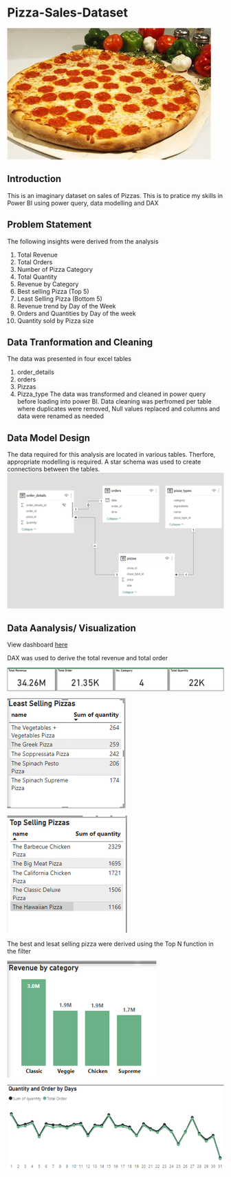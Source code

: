 # Pizza-Sales-Dataset

![](Introduction_image.jpg)

## Introduction

This is an imaginary dataset on sales of Pizzas. This is to pratice my skills in Power BI using power query, data modelling and DAX

## Problem Statement
The following insights were derived from the analysis
1. Total Revenue
2. Total Orders
3. Number of Pizza Category
4. Total Quantity
5. Revenue by Category
6. Best selling Pizza (Top 5) 
7. Least Selling Pizza (Bottom 5)
8. Revenue trend by Day of the Week
9. Orders and Quantities by Day of the week
10. Quantity sold by Pizza size

## Data Tranformation and Cleaning
The data was presented in four excel tables
1. order_details
2. orders
3. Pizzas
4. Pizza_type
The data was transformed and cleaned in power query before loading into power BI. Data cleaning was perfromed per table where duplicates were removed, Null values replaced and columns and data were renamed as needed

## Data Model Design
The data required for this analysis are located in various tables. Therfore, appropriate modelling is required. A star schema was used to create connections between the tables.
![](Data_Modelling.png)

## Data Aanalysis/ Visualization
View dashboard [here](https://app.powerbi.com/groups/me/reports/c17c5e66-377b-4055-b88b-fcde1dd6a10b/ReportSection?experience=power-bi)

DAX was used to derive the total revenue and total order

![](KPIs.png)

![](Least_selling.png)

![](Top_selling.png)

The best and lesat selling pizza were derived using the Top N function in the filter

![](Revenue_by_category.png)

![](Daily_qtyandorder.png)

